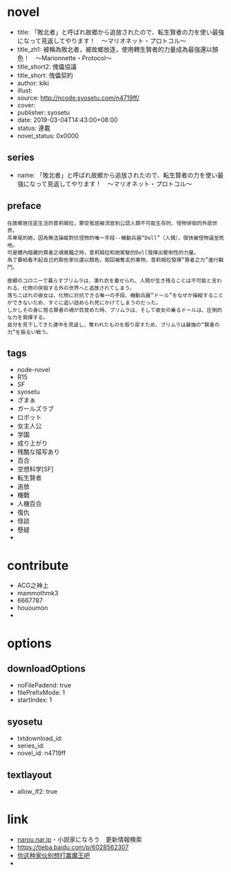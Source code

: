 # novel

- title: 「敗北者」と呼ばれ故郷から追放されたので、転生賢者の力を使い最強になって見返してやります！　～マリオネット・プロトコル～
- title_zh1: 被稱為敗北者，被故鄉放逐，使用轉生賢者的力量成為最強還以顏色！　～Marionnette・Protocol～
- title_short2: 傀儡協議
- title_short: 傀儡契約
- author: kiki
- illust:
- source: http://ncode.syosetu.com/n4719ff/
- cover:
- publisher: syosetu
- date: 2019-03-04T14:43:00+08:00
- status: 連載
- novel_status: 0x0000

## series

- name: 「敗北者」と呼ばれ故郷から追放されたので、転生賢者の力を使い最強になって見返してやります！　～マリオネット・プロトコル～

## preface


```
在故鄉居住區生活的普莉姆拉，蒙受冤屈被流放到公認人類不可能生存的、怪物徘徊的外部世界。
吊車尾的她，因為無法操縱對抗怪物的唯一手段--機動兵器“Doll”（人偶），很快被怪物逼至死地。
可是體內暗藏的賢者之魂覺醒之時，普莉姆拉和她駕駛的Doll發揮出壓倒性的力量。
為了要給看不起自己的那些家伙還以顏色，取回被奪走的事物，普莉姆拉發揮“賢者之力”進行戰鬥。

故郷のコロニーで暮らすプリムラは、濡れ衣を着せられ、人間が生き残ることは不可能と言われる、化物の徘徊する外の世界へと追放されてしまう。
落ちこぼれの彼女は、化物に対抗できる唯一の手段、機動兵器“ドール”をなぜか操縦することができないため、すぐに追い詰められ死にかけてしまうのだった。
しかしその身に宿る賢者の魂が目覚めた時、プリムラは、そして彼女の乗るドールは、圧倒的な力を発揮する。
自分を見下してきた連中を見返し、奪われたものを取り戻すため、プリムラは最強の“賢者の力”を振るい戦う。
```

## tags

- node-novel
- R15
- SF
- syosetu
- ざまぁ
- ガールズラブ
- ロボット
- 女主人公
- 学園
- 成り上がり
- 残酷な描写あり
- 百合
- 空想科学[SF]
- 転生賢者
- 追放
- 機戰
- 人機百合
- 復仇
- 怪談
- 懸疑
-

# contribute

- ACG之神上
- mammothmk3
- 6667787
- hououmon
-

# options

## downloadOptions

- noFilePadend: true
- filePrefixMode: 1
- startIndex: 1

## syosetu

- txtdownload_id:
- series_id:
- novel_id: n4719ff

## textlayout

- allow_lf2: true

# link

- [narou.nar.jp](https://narou.nar.jp/search.php?text=n4719ff&novel=all&genre=all&new_genre=all&length=0&down=0&up=100) - 小説家になろう　更新情報検索
- https://tieba.baidu.com/p/6028562307
- [你这种家伙别想打赢魔王吧](https://tieba.baidu.com/f?kw=%E4%BD%A0%E8%BF%99%E7%A7%8D%E5%AE%B6%E4%BC%99%E5%88%AB%E6%83%B3%E6%89%93%E8%B5%A2%E9%AD%94%E7%8E%8B&ie=utf-8&tp=0 "你这种家伙别想打赢魔王")
-
